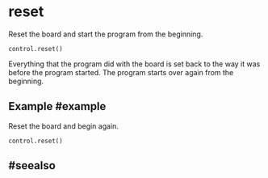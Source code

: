 # reset

Reset the board and start the program from the beginning.

```sig
control.reset()
```

Everything that the program did with the board is set back to the way it was before the
program started. The program starts over again from the beginning.

## Example #example

Reset the board and begin again.

```blocks
control.reset()
```

## #seealso